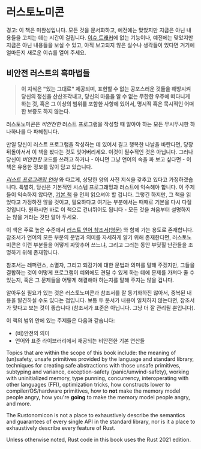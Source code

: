 # 러스토노미콘

<div class="warning">

경고:
이 책은 미완성입니다.
모든 것을 문서화하고, 예전에는 맞았지만 지금은 아닌 내용들을 고치는 데는 시간이 걸립니다.
[이슈 트래커]에 없는 기능이나, 예전에는 맞았지만 지금은 아닌 내용들을 보실 수 있고, 아직 보고되지 않은 실수나 생각들이 있다면 거기에 얼마든지 새로운 이슈를 열어 주세요.

</div>

[이슈 트래커]: https://github.com/nomicon-kr/nomicon-kr.github.io/issues

## 비안전 러스트의 흑마법들

> **이 지식은 "있는 그대로" 제공되며, 표현할 수 없는 공포스러운 것들을 해방시켜 당신의 정신을 산산조각내고, 당신의 마음을 알 수 없는 무한한 우주에 떠다니게 하는 것, 혹은 그 이상의 범위를 포함한 사항에 있어서, 명시적 혹은 묵시적인 어떠한 보증도 하지 않는다.**

러스토노미콘은 *비안전한* 러스트 프로그램을 작성할 때 알아야 하는 모든 무시무시한 하나하나를 다 파헤칩니다.

만일 당신이 러스트 프로그램을 작성하는 데 있어서 길고 행복한 나날을 바란다면, 당장 뒤돌아서서 이 책을 봤다는 것도 잊어버리세요. 이것이 필수적인 것은 아닙니다. 
그러나 당신이 *비안전한* 코드를 쓰려고 하거나 - 아니면 그냥 언어의 속을 파 보고 싶다면 - 이 책은 유용한 정보를 많이 담고 있습니다.

*[러스트 프로그래밍 언어][trpl]* 와 다르게, 상당한 양의 사전 지식을 갖추고 있다고 가정하겠습니다. 특별히, 당신은 기본적인 시스템 프로그래밍과 러스트에 익숙해야 합니다. 이 주제들이 익숙하지 않다면, [기본 책][trpl] 을 먼저 읽으셔야 할 겁니다. 그렇긴 하지만, 그 책을 읽었다고 가정하진 않을 것이고, 필요하다고 여기는 부분에서는 때때로 기본을 다시 다질 것입니다. 원하시면 바로 이 책으로 건너뛰어도 됩니다 - 모든 것을 처음부터 설명하지는 않을 거라는 것만 알아 두세요.

이 책은 주로 높은 수준에서 [러스트 언어 참조서(영문)][ref] 와 함께 가는 용도로 존재합니다. 참조서가 언어의 모든 부분의 문법과 의미를 자세하게 알기 위해 존재한다면, 러스토노미콘은 이런 부분들을 어떻게 짜맞추어 쓰느냐, 그리고 그러는 동안 부딪힐 난관들을 조명하기 위해 존재합니다. 

참조서는 레퍼런스, 소멸자, 그리고 되감기에 대한 문법과 의미를 말해 주겠지만, 그들을 결합하는 것이 어떻게 프로그램이 예외에도 견딜 수 있게 하는 데에 문제를 가져다 줄 수 있는지, 혹은 그 문제들을 어떻게 해결해야 하는지를 말해 주지는 않을 겁니다.

알아두실 필요가 있는 것은 러스토노미콘과 참조서를 잘 동기화하진 않아서, 중복된 내용을 발견하실 수도 있다는 점입니다. 보통 두 문서가 내용이 일치하지 않는다면, 참조서가 맞다고 보는 것이 좋습니다 (참조서가 표준은 아닙니다. 그냥 더 잘 관리될 뿐입니다).

이 책의 범위 안에 있는 주제들은 다음과 같습니다:
- (비)안전의 의미
- 언어와 표준 라이브러리에서 재공되는 비안전한 기본 연산들

Topics that are within the scope of this book include: the meaning of (un)safety, unsafe primitives provided by the language and standard library, techniques for creating safe abstractions with those unsafe primitives, subtyping and variance, exception-safety (panic/unwind-safety), working with uninitialized memory, type punning, concurrency, interoperating with other languages (FFI), optimization tricks, how constructs lower to compiler/OS/hardware primitives, how to **not** make the memory model people angry, how you're **going** to make the memory model people angry, and more.

The Rustonomicon is not a place to exhaustively describe the semantics and guarantees of every single API in the standard library, nor is it a place to exhaustively describe every feature of Rust.

Unless otherwise noted, Rust code in this book uses the Rust 2021 edition.

[trpl]: https://doc.rust-kr.org
[ref]: https://doc.rust-lang.org/reference/index.html
